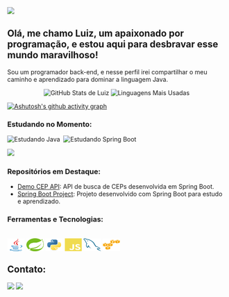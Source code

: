 <img src="https://capsule-render.vercel.app/api?type=waving&color=1E2A38&height=120&section=header&text=Bem-vindo!&fontSize=40&fontColor=FFFFFF" />

## Olá, me chamo Luiz, um apaixonado por programação, e estou aqui para desbravar esse mundo maravilhoso!

Sou um programador back-end, e nesse perfil irei compartilhar o meu caminho e aprendizado para dominar a linguagem Java.

<div align="center">  
  <img width="49%" height="195px" src="https://github-readme-stats.vercel.app/api?username=29092213&show_icons=true&count_private=true&hide_border=true&title_color=000000&icon_color=1E2A38&text_color=000000&bg_color=E6ECF0" alt="GitHub Stats de Luiz" /> 
  <img width="41%" height="195px" src="https://github-readme-stats.vercel.app/api/top-langs/?username=29092213&layout=compact&hide_border=true&title_color=000000&text_color=000000&bg_color=E6ECF0" alt="Linguagens Mais Usadas"/>
</div>

[![Ashutosh's github activity graph](https://github-readme-activity-graph.vercel.app/graph?username=29092213&bg_color=E6ECF0&color=1E2A38&line=1E2A38&point=DB7093&area=true&hide_border=true)](https://github.com/ashutosh00710/github-readme-activity-graph)

### Estudando no Momento:
![Estudando Java](https://img.shields.io/badge/Estudando-Java-1E2A38?style=for-the-badge&logo=java&logoColor=white)&nbsp;
![Estudando Spring Boot](https://img.shields.io/badge/Estudando-Spring%20Boot-1E2A38?style=for-the-badge&logo=spring&logoColor=white)&nbsp;

<img src="https://media.giphy.com/media/WFZvB7VIXBgiz3oDXE/giphy.gif" width="100" />

### Repositórios em Destaque:
- [Demo CEP API](https://github.com/29092213/demo-cep-api): API de busca de CEPs desenvolvida em Spring Boot.
- [Spring Boot Project](https://github.com/29092213/springboot): Projeto desenvolvido com Spring Boot para estudo e aprendizado.

### Ferramentas e Tecnologias:
<div style="display: inline_block"><br>
  <img align="center" alt="Java" height="30" width="40" src="https://raw.githubusercontent.com/devicons/devicon/master/icons/java/java-original.svg">
  <img align="center" alt="Spring" height="30" width="40" src="https://raw.githubusercontent.com/devicons/devicon/master/icons/spring/spring-original.svg">
  <img align="center" alt="Python" height="30" width="40" src="https://raw.githubusercontent.com/devicons/devicon/master/icons/python/python-original.svg">
  <img align="center" alt="JavaScript" height="30" width="40" src="https://raw.githubusercontent.com/devicons/devicon/master/icons/javascript/javascript-plain.svg">
  <img align="center" alt="MySQL" height="30" width="40" src="https://raw.githubusercontent.com/devicons/devicon/master/icons/mysql/mysql-original.svg">
  <img align="center" alt="AWS" height="30" width="40" src="https://raw.githubusercontent.com/devicons/devicon/master/icons/amazonwebservices/amazonwebservices-original.svg">
</div>

## Contato:
<div> 
  <a href = "mailto:luizjdf13@gmail.com"><img src="https://img.shields.io/badge/-Gmail-1E2A38?style=for-the-badge&logo=gmail&logoColor=white" target="_blank"></a>
  <a href="https://www.linkedin.com/in/luiz-souza-dev" target="_blank"><img src="https://img.shields.io/badge/-LinkedIn-1E2A38?style=for-the-badge&logo=linkedin&logoColor=white" target="_blank"></a>
</div>
